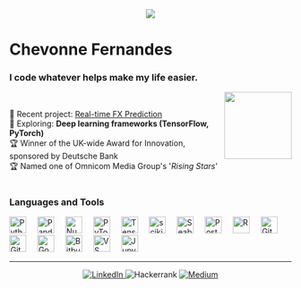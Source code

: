 <div align="center">
  <img src="https://profile-counter.glitch.me/chevonnefernandes/count.svg?"  />
</div>

<h1>Chevonne Fernandes</h1>
<h3>I code whatever helps make my life easier.</h3>

<img align="right" height="120" src="https://wp.technologyreview.com/wp-content/uploads/2020/10/MIT_MagicalThinking_Sketch2.gif"  />

<br>

🔗 Recent project: [Real-time FX Prediction](https://github.com/chevonnefernandes/Real-Time-FX-Prediction) <br>
🔎 Exploring: **Deep learning frameworks (TensorFlow, PyTorch)** <br>
🏆 Winner of the UK-wide Award for Innovation, sponsored by Deutsche Bank <br>
🏆 Named one of Omnicom Media Group's '*Rising Stars*' <br>

<h1></h1>

<h3>Languages and Tools</h3>

<div>
  <img src="https://cdn.jsdelivr.net/gh/devicons/devicon/icons/python/python-original.svg" height="30" alt="Python" title="Python" />
  <img width="12" />
  <img src="https://cdn.jsdelivr.net/gh/devicons/devicon/icons/pandas/pandas-original.svg" height="30" alt="Pandas" title="Pandas" />
  <img width="12" />
  <img src="https://cdn.jsdelivr.net/gh/devicons/devicon/icons/numpy/numpy-original.svg" height="30" alt="NumPy" title="NumPy" />
  <img width="12" />
  <img src="https://cdn.jsdelivr.net/gh/devicons/devicon/icons/pytorch/pytorch-original.svg" height="30" alt="PyTorch" title="PyTorch" />
  <img width="12" />
  <img src="https://cdn.jsdelivr.net/gh/devicons/devicon/icons/tensorflow/tensorflow-original.svg" height="30" alt="TensorFlow" title="TensorFlow" />
  <img width="12" />
  <img src="https://upload.wikimedia.org/wikipedia/commons/0/05/Scikit_learn_logo_small.svg" height="30" alt="scikit-learn" title="scikit-learn" />
  <img width="12" />
  <img src="https://seaborn.pydata.org/_images/logo-mark-lightbg.svg" height="30" alt="Seaborn" title="Seaborn" />
  <img width="12" />
  <img src="https://cdn.jsdelivr.net/gh/devicons/devicon/icons/postgresql/postgresql-original.svg" height="30" alt="PostgreSQL" title="PostgreSQL" />
  <img width="12" />
  <img src="https://cdn.jsdelivr.net/gh/devicons/devicon/icons/r/r-original.svg" height="30" alt="R" title="R" />
  <img width="12" />
  <img src="https://cdn.jsdelivr.net/gh/devicons/devicon/icons/git/git-original.svg" height="30" alt="Git" title="Git" />
  <img width="12" />
  <img src="https://cdn.jsdelivr.net/gh/devicons/devicon/icons/gitlab/gitlab-original.svg" height="30" alt="GitLab" title="GitLab" />
  <img width="12" />
  <img src="https://cdn.jsdelivr.net/gh/devicons/devicon/icons/googlecloud/googlecloud-original.svg" height="30" alt="Google Cloud" title="Google Cloud" />
  <img width="12" />
  <img src="https://cdn.jsdelivr.net/gh/devicons/devicon/icons/bitbucket/bitbucket-original.svg" height="30" alt="Bitbucket" title="Bitbucket" />
  <img width="12" />
  <img src="https://cdn.jsdelivr.net/gh/devicons/devicon/icons/vscode/vscode-original.svg" height="30" alt="VS Code" title="VS Code" />
  <img width="12" />
  <img src="https://cdn.jsdelivr.net/gh/devicons/devicon/icons/jupyter/jupyter-original.svg" height="30" alt="Jupyter" title="Jupyter" />
  <img width="12" />
</div>

---

<div align="center">
  <a href="https://www.linkedin.com/in/chevonnefernandes/">
    <img src="https://img.shields.io/badge/LinkedIn-%230077B5.svg?logo=linkedin&logoColor=white" alt="LinkedIn" />
  </a>
  <a href="https://www.hackerrank.com/profile/chevfernandes" style="text-decoration: none;">
    <img src="https://img.shields.io/badge/HackerRank-2EC866?logo=hackerrank&logoColor=white" alt="Hackerrank" />
  </a>
  <a href="https://medium.com/@chevonnefernandes">
    <img src="https://img.shields.io/badge/Medium-12100E?logo=medium&logoColor=white" alt="Medium" />
  </a>
</div>
